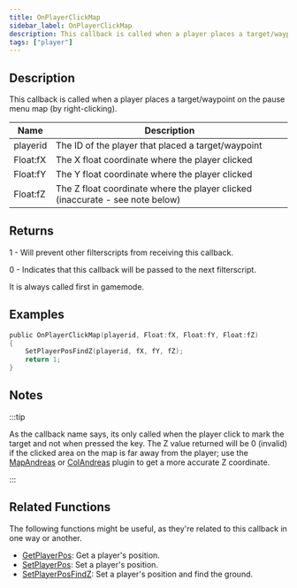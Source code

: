 ```yaml
---
title: OnPlayerClickMap
sidebar_label: OnPlayerClickMap
description: This callback is called when a player places a target/waypoint on the pause menu map (by right-clicking).
tags: ["player"]
---
```


## Description

This callback is called when a player places a target/waypoint on the pause menu map (by right-clicking).

| Name     | Description                                                                   |
| -------- | ----------------------------------------------------------------------------- |
| playerid | The ID of the player that placed a target/waypoint                            |
| Float:fX | The X float coordinate where the player clicked                               |
| Float:fY | The Y float coordinate where the player clicked                               |
| Float:fZ | The Z float coordinate where the player clicked (inaccurate - see note below) |

## Returns

1 - Will prevent other filterscripts from receiving this callback.

0 - Indicates that this callback will be passed to the next filterscript.

It is always called first in gamemode.

## Examples

```c
public OnPlayerClickMap(playerid, Float:fX, Float:fY, Float:fZ)
{
    SetPlayerPosFindZ(playerid, fX, fY, fZ);
    return 1;
}
```

## Notes

:::tip

As the callback name says, its only called when the player click to mark the target and not when pressed the key. The Z value returned will be 0 (invalid) if the clicked area on the map is far away from the player; use the [MapAndreas](https://github.com/philip1337/samp-plugin-mapandreas) or [ColAndreas](https://github.com/Pottus/ColAndreas) plugin to get a more accurate Z coordinate.

:::

## Related Functions

The following functions might be useful, as they're related to this callback in one way or another. 

- [GetPlayerPos](../functions/GetPlayerPos): Get a player's position.
- [SetPlayerPos](../functions/SetPlayerPos): Set a player's position.
- [SetPlayerPosFindZ](../functions/SetPlayerPosFindZ): Set a player's position and find the ground.
